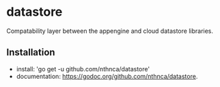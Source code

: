 # datastore

Compatability layer between the appengine and cloud datastore libraries.

## Installation

- install: 'go get -u github.com/nthnca/datastore'
- documentation: https://godoc.org/github.com/nthnca/datastore.
